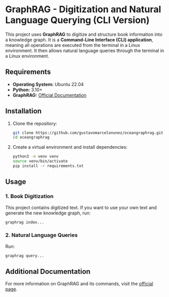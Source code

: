 # GraphRAG - Digitization and Natural Language Querying (CLI Version)

This project uses **GraphRAG** to digitize and structure book information into a knowledge graph. It is a **Command-Line Interface (CLI) application**, meaning all operations are executed from the terminal in a Linux environment. It then allows natural language queries through the terminal in a Linux environment.

## Requirements

- **Operating System:** Ubuntu 22.04
- **Python:** 3.10+
- **GraphRAG:** [Official Documentation](https://microsoft.github.io/graphrag/)
  
## Installation

1. Clone the repository:
   ```bash
   git clone https://github.com/gustavomarcelonunez/oceangraphrag.git
   cd oceangraphrag
   ```

2. Create a virtual environment and install dependencies:
   ```bash
   python3 -m venv venv
   source venv/bin/activate
   pip install -r requirements.txt
   ```

## Usage

### 1. Book Digitization

This project contains digitized text. If you want to use your own text and generate the new knowledge graph, run:
```bash
graphrag index...
```

### 2. Natural Language Queries

Run:
```bash
graphrag query...
```

## Additional Documentation

For more information on GraphRAG and its commands, visit the [official page](https://microsoft.github.io/graphrag/).

